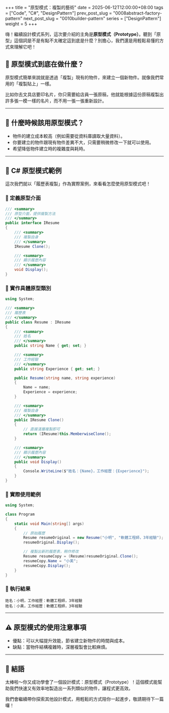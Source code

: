 +++
title = "原型模式：複製的藝術"
date = 2025-06-12T12:00:00+08:00
tags = ["Code", "C#", "DesignPattern"]
prev_post_slug = "0008abstract-factory-pattern"
next_post_slug = "0010builder-pattern"
series = ["DesignPattern"]
weight = 5
+++

嗨！繼續設計模式系列，這次要介紹的主角是**原型模式（Prototype）**。聽到「原型」這個詞是不是有點不太確定這到底是什麼？別擔心，我們還是用輕鬆易懂的方式來理解它吧！

## 🌟 原型模式到底在做什麼？

原型模式簡單來說就是透過「複製」現有的物件，來建立一個新物件。就像我們常用的「複製貼上」一樣。

比如你去文具店要印名片，你只需要給店員一張原稿，他就能根據這份原稿複製出許多張一模一樣的名片，而不用一張一張重新設計。

---

## 🤔 什麼時候該用原型模式？

- 物件的建立成本較高（例如需要從資料庫讀取大量資料）。
- 你要建立的物件跟現有物件差異不大，只需要稍微修改一下就可以使用。
- 希望降低物件建立時的複雜度與耗時。

---

## 📑 C# 原型模式範例

這次我們就以「履歷表複製」作為實際案例，來看看怎麼使用原型模式吧！

### 📄 定義原型介面

```csharp
/// <summary>
/// 原型介面，提供複製方法
/// </summary>
public interface IResume
{
    /// <summary>
    /// 複製自身
    /// </summary>
    IResume Clone();

    /// <summary>
    /// 顯示履歷內容
    /// </summary>
    void Display();
}
```

### 📄 實作具體原型類別

```csharp
using System;

/// <summary>
/// 履歷表
/// </summary>
public class Resume : IResume
{
    /// <summary>
    /// 姓名
    /// </summary>
    public string Name { get; set; }

    /// <summary>
    /// 工作經驗
    /// </summary>
    public string Experience { get; set; }

    public Resume(string name, string experience)
    {
        Name = name;
        Experience = experience;
    }

    /// <summary>
    /// 複製自身
    /// </summary>
    public IResume Clone()
    {
        // 直接淺層複製即可
        return (IResume)this.MemberwiseClone();
    }

    /// <summary>
    /// 顯示履歷內容
    /// </summary>
    public void Display()
    {
        Console.WriteLine($"姓名：{Name}，工作經歷：{Experience}");
    }
}
```

### 🚀 實際使用範例

```csharp
using System;

class Program
{
    static void Main(string[] args)
    {
        // 原始履歷
        Resume resumeOriginal = new Resume("小明", "軟體工程師，3年經驗");
        resumeOriginal.Display();

        // 複製出新的履歷表，稍作修改
        Resume resumeCopy = (Resume)resumeOriginal.Clone();
        resumeCopy.Name = "小美";
        resumeCopy.Display();
    }
}
```

### 🎯 執行結果

```
姓名：小明，工作經歷：軟體工程師，3年經驗
姓名：小美，工作經歷：軟體工程師，3年經驗
```

---

## ⚠️ 原型模式的使用注意事項

- 優點：可以大幅提升效能，節省建立新物件的時間與成本。
- 缺點：當物件結構複雜時，深層複製會比較麻煩。

---

## 🎉 結語

太棒啦～你又成功學會了一個設計模式：原型模式（Prototype）！這個模式能幫助我們快速又有效率地製造出一系列類似的物件，讓程式更高效。

我們會繼續帶你探索其他設計模式，用輕鬆的方式陪你一起進步，敬請期待下一篇囉！
